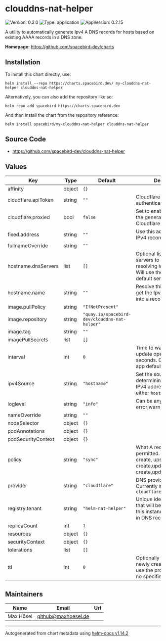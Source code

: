 # clouddns-nat-helper

![Version: 0.3.0](https://img.shields.io/badge/Version-0.3.0-informational?style=flat-square) ![Type: application](https://img.shields.io/badge/Type-application-informational?style=flat-square) ![AppVersion: 0.2.15](https://img.shields.io/badge/AppVersion-0.2.15-informational?style=flat-square)

A utility to automatically generate Ipv4 A DNS records for hosts based on existing AAAA records in a DNS zone.

**Homepage:** <https://github.com/spacebird-dev/charts>

## Installation

To install this chart directly, use:

`helm install --repo https://charts.spacebird.dev/ my-clouddns-nat-helper clouddns-nat-helper`

Alternatively, you can also add the repository like so:

`helm repo add spacebird https://charts.spacebird.dev`

And then install the chart from the repository reference:

`helm install spacebird/my-clouddns-nat-helper clouddns-nat-helper`

## Source Code

* <https://github.com/spacebird-dev/clouddns-nat-helper>

## Values

| Key | Type | Default | Description |
|-----|------|---------|-------------|
| affinity | object | `{}` |  |
| cloudflare.apiToken | string | `""` | Cloudflare API Token to authenticate with |
| cloudflare.proxied | bool | `false` | Set to enable proxying for the generated A records in Cloudflare |
| fixed.address | string | `""` | Use this address for all IPv4 records |
| fullnameOverride | string | `""` |  |
| hostname.dnsServers | list | `[]` | Optional list of DNS servers to query when resolving `hostname.name`. Will use the applications default servers if not set. |
| hostname.name | string | `""` | Resolve this hostname to get the Ipv4 address to put into a records. |
| image.pullPolicy | string | `"IfNotPresent"` |  |
| image.repository | string | `"quay.io/spacebird-dev/clouddns-nat-helper"` |  |
| image.tag | string | `""` |  |
| imagePullSecrets | list | `[]` |  |
| interval | int | `0` | Time to wait between update operations in seconds. 0 results in the app default being used |
| ipv4Source | string | `"hostname"` | Set the source to use for determining the A records IPv4 address. Can be either `hostname` or `fixed` |
| loglevel | string | `"info"` | Can be any of error,warn,info,debug,trace |
| nameOverride | string | `""` |  |
| nodeSelector | object | `{}` |  |
| podAnnotations | object | `{}` |  |
| podSecurityContext | object | `{}` |  |
| policy | string | `"sync"` | What A record actions are permitted. createonly: create, upsert: create,update, sync: create,update,delete |
| provider | string | `"cloudflare"` | DNS provider to use. Currently supported: `cloudflare` |
| registry.tenant | string | `"helm-nat-helper"` | Unique identifier (tenant) that will be used to identify this instance of nat-helper in DNS records |
| replicaCount | int | `1` |  |
| resources | object | `{}` |  |
| securityContext | object | `{}` |  |
| tolerations | list | `[]` |  |
| ttl | int | `0` | Optionally set a TTL for newly created records. Will use the provider default if no specified |

## Maintainers

| Name | Email | Url |
| ---- | ------ | --- |
| Max Hösel | <github@maxhoesel.de> |  |

----------------------------------------------
Autogenerated from chart metadata using [helm-docs v1.14.2](https://github.com/norwoodj/helm-docs/releases/v1.14.2)
